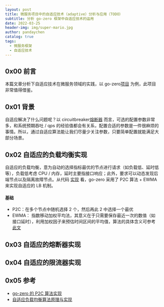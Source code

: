 ```yaml
---
layout: post
title: 微服务项目中的自适应技术（adaptive）分析与应用（TODO）
subtitle: 分析 go-zero 框架中自适应技术的运用
date: 2022-03-25
header-img: img/super-mario.jpg
author: pandaychen
catalog: true
tags:
  - 微服务框架
  - 自适应技术
---
```


## 0x00 前言
本篇文章分析下自适应技术在微服务领域的实践，以 go-zero[项目](https://go-zero.dev/) 为例，此项目非常值得借鉴。

##  0x01 背景
自适应解决了什么问题呢？以 circuitbreaker[熔断器](https://resilience4j.readme.io/docs/circuitbreaker) 而言，可选的配置参数非常多，和系统预期吞吐 / qps 的经验值都会有关系，配置合适的参数是一件很麻烦的事情。所以，通过自适应算法能让我们尽量少关注参数，只要简单配置就能满足大部分场景。

## 0x02   自适应的负载均衡实现
自适应的负载均衡，意为自动的选择指标最优的节点进行请求（如负载低、延时低等），负载低考虑 CPU / 内存，延时主要指接口响应；此外，要求可以动态发现后端节点以及隔离故障节点。从代码 [实现]() 看，go-zero 采用了 P2C 算法 + EWMA 来实现自适应的 LB 机制。

####  基础
- P2C：在多个节点中随机选择 2 个，然后再此 2 中选择一个最优
- EWMA： 指数移动加权平均法，其意义在于只需要保存最近一次的数值（如接口延时），利用加权因子来预估时间区间的平均值，算法的具体含义可参考[此文]()



##  0x03  自适应的熔断器实现


##  0x04  自适应的限流器实现


## 0x05 参考
-	[go-zero 的 P2C 算法实现](https://github.com/zeromicro/go-zero/blob/master/zrpc/internal/balancer/p2c/p2c.go)
- [自适应负载均衡算法原理与实现](https://learnku.com/articles/60059)